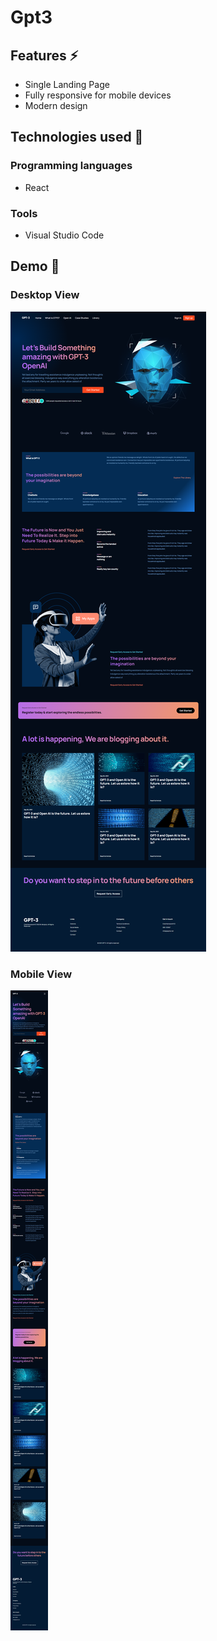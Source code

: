 # Gpt3

## Features ⚡
* Single Landing Page
* Fully responsive for mobile devices
* Modern design

## Technologies used 🚩
### Programming languages
* React
### Tools
* Visual Studio Code

## Demo 🚩

### Desktop View

![Desktop view](desktopview.png)

### Mobile View

![Mobile view](mobileview.png)
